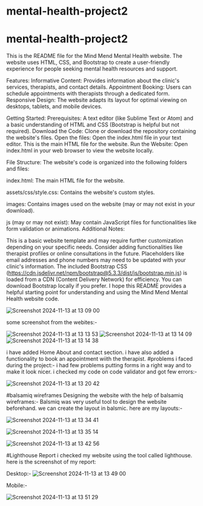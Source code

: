# mental-health-project2
# mental-health-project2

This is the README file for the Mind Mend Mental Health website. The website uses HTML, CSS, and Bootstrap to create a user-friendly experience for people seeking mental health resources and support.

Features:
Informative Content: Provides information about the clinic's services, therapists, and contact details.
Appointment Booking: Users can schedule appointments with therapists through a dedicated form.
Responsive Design: The website adapts its layout for optimal viewing on desktops, tablets, and mobile devices.

Getting Started:
Prerequisites: A text editor (like Sublime Text or Atom) and a basic understanding of HTML and CSS (Bootstrap is helpful but not required).
Download the Code: Clone or download the repository containing the website's files.
Open the files: Open the index.html file in your text editor. This is the main HTML file for the website.
Run the Website: Open index.html in your web browser to view the website locally.

File Structure:
The website's code is organized into the following folders and files:

index.html: The main HTML file for the website.

assets/css/style.css: Contains the website's custom styles.

images: Contains images used on the website (may or may not exist in your download).

js (may or may not exist): May contain JavaScript files for functionalities like form validation or animations.
Additional Notes:

This is a basic website template and may require further customization depending on your specific needs.
Consider adding functionalities like therapist profiles or online consultations in the future.
Placeholders like email addresses and phone numbers may need to be updated with your clinic's information.
The included Bootstrap CSS (https://cdn.jsdelivr.net/npm/bootstrap@5.3.3/dist/js/bootstrap.min.js) is loaded from a CDN (Content Delivery Network) for efficiency. You can download Bootstrap locally if you prefer.
I hope this README provides a helpful starting point for understanding and using the Mind Mend Mental Health website code.

![Screenshot 2024-11-13 at 13 09 00](https://github.com/user-attachments/assets/0664c8cc-4cd6-4f8f-b30e-5ce2a7b1e762)



  some screenshot from the webites:-

  
![Screenshot 2024-11-13 at 13 13 53](https://github.com/user-attachments/assets/1ac70036-483e-437b-a890-ab87ef9c1186)
![Screenshot 2024-11-13 at 13 14 09](https://github.com/user-attachments/assets/e51326db-7b09-4dd1-9240-dce4c503c479)
![Screenshot 2024-11-13 at 13 14 38](https://github.com/user-attachments/assets/62658396-c1bf-4bda-8547-1ab841fa7618)

i have added Home About and contact section. i have also added a functionality to book an appointment wiith the therapist.
#problems i faced during the project:-
i had few problems putting forms in a right way and to make it look nicer.
i checked my code on code validator and got few errors:-

![Screenshot 2024-11-13 at 13 20 42](https://github.com/user-attachments/assets/302ea1b2-69be-4e47-87e8-6a7f96ab9cc5)

#balsamiq wireframes
Designing the website with the help of balsamiq wireframes:-
Balsmiq was very useful tool to design the website beforehand. we can create the layout in balsmic. here are my layouts:-

![Screenshot 2024-11-13 at 13 34 41](https://github.com/user-attachments/assets/153b0cff-d70e-472e-bb8a-0e2c6cd90fd9)


![Screenshot 2024-11-13 at 13 35 14](https://github.com/user-attachments/assets/ca9036b7-6c4a-4d64-bb31-1c950ddadcb3)


![Screenshot 2024-11-13 at 13 42 56](https://github.com/user-attachments/assets/098f46c8-52a7-46bc-841b-c1876570f80d)


#Lighthouse Report
i checked my website using the tool called lighthouse. here is the screenshot of my report:

Desktop:-
![Screenshot 2024-11-13 at 13 49 00](https://github.com/user-attachments/assets/1b6594fb-2f41-4331-93da-a71bb92776b3)

Mobile:-

![Screenshot 2024-11-13 at 13 51 29](https://github.com/user-attachments/assets/8430eca2-1852-4e75-86f1-d0033407ef4b)
